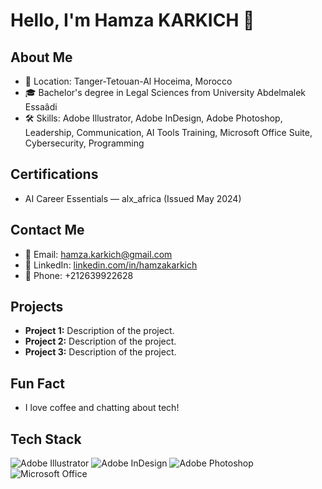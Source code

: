 # Hello, I'm Hamza KARKICH 👋

## About Me
- 📍 Location: Tanger-Tetouan-Al Hoceima, Morocco
- 🎓 Bachelor's degree in Legal Sciences from University Abdelmalek Essaâdi
- 🛠️ Skills: Adobe Illustrator, Adobe InDesign, Adobe Photoshop, Leadership, Communication, AI Tools Training, Microsoft Office Suite, Cybersecurity, Programming

## Certifications
- AI Career Essentials — alx_africa (Issued May 2024)

## Contact Me
- 📧 Email: [hamza.karkich@gmail.com](mailto:hamza.karkich@gmail.com)
- 💼 LinkedIn: [linkedin.com/in/hamzakarkich](https://www.linkedin.com/in/hamzakarkich)
- 📱 Phone: +212639922628

## Projects
- **Project 1:** Description of the project.
- **Project 2:** Description of the project.
- **Project 3:** Description of the project.

## Fun Fact
- I love coffee and chatting about tech!

## Tech Stack
![Adobe Illustrator](https://img.shields.io/badge/Adobe%20Illustrator-FF9A00?style=for-the-badge&logo=adobe-illustrator&logoColor=white)
![Adobe InDesign](https://img.shields.io/badge/Adobe%20InDesign-EE3D8F?style=for-the-badge&logo=adobe-indesign&logoColor=white)
![Adobe Photoshop](https://img.shields.io/badge/Adobe%20Photoshop-31A8FF?style=for-the-badge&logo=adobe-photoshop&logoColor=white)
![Microsoft Office](https://img.shields.io/badge/Microsoft_Office-D83B01?style=for-the-badge&logo=microsoft-office&logoColor=white)
